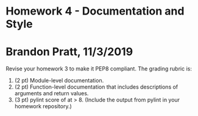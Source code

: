 # Homework 4 - Documentation and Style
# Brandon Pratt, 11/3/2019
Revise your homework 3 to make it PEP8 compliant. The grading rubric is:

1. (2 pt) Module-level documentation.
1. (2 pt) Function-level documentation that includes descriptions of arguments and return values.
1. (3 pt) pylint score of at > 8. (Include the output from pylint in your homework repository.)
